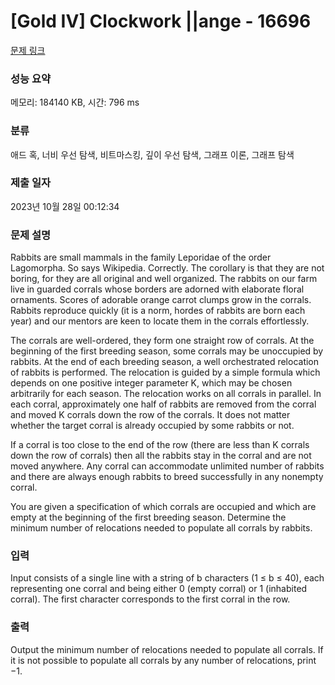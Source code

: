 # [Gold IV] Clockwork ||ange - 16696 

[문제 링크](https://www.acmicpc.net/problem/16696) 

### 성능 요약

메모리: 184140 KB, 시간: 796 ms

### 분류

애드 혹, 너비 우선 탐색, 비트마스킹, 깊이 우선 탐색, 그래프 이론, 그래프 탐색

### 제출 일자

2023년 10월 28일 00:12:34

### 문제 설명

<p>Rabbits are small mammals in the family Leporidae of the order Lagomorpha. So says Wikipedia. Correctly. The corollary is that they are not boring, for they are all original and well organized. The rabbits on our farm live in guarded corrals whose borders are adorned with elaborate floral ornaments. Scores of adorable orange carrot clumps grow in the corrals. Rabbits reproduce quickly (it is a norm, hordes of rabbits are born each year) and our mentors are keen to locate them in the corrals effortlessly.</p>

<p>The corrals are well-ordered, they form one straight row of corrals. At the beginning of the first breeding season, some corrals may be unoccupied by rabbits. At the end of each breeding season, a well orchestrated relocation of rabbits is performed. The relocation is guided by a simple formula which depends on one positive integer parameter K, which may be chosen arbitrarily for each season. The relocation works on all corrals in parallel. In each corral, approximately one half of rabbits are removed from the corral and moved K corrals down the row of the corrals. It does not matter whether the target corral is already occupied by some rabbits or not.</p>

<p>If a corral is too close to the end of the row (there are less than K corrals down the row of corrals) then all the rabbits stay in the corral and are not moved anywhere. Any corral can accommodate unlimited number of rabbits and there are always enough rabbits to breed successfully in any nonempty corral.</p>

<p>You are given a specification of which corrals are occupied and which are empty at the beginning of the first breeding season. Determine the minimum number of relocations needed to populate all corrals by rabbits.</p>

### 입력 

 <p>Input consists of a single line with a string of b characters (1 ≤ b ≤ 40), each representing one corral and being either 0 (empty corral) or 1 (inhabited corral). The first character corresponds to the first corral in the row.</p>

### 출력 

 <p>Output the minimum number of relocations needed to populate all corrals. If it is not possible to populate all corrals by any number of relocations, print −1.</p>

